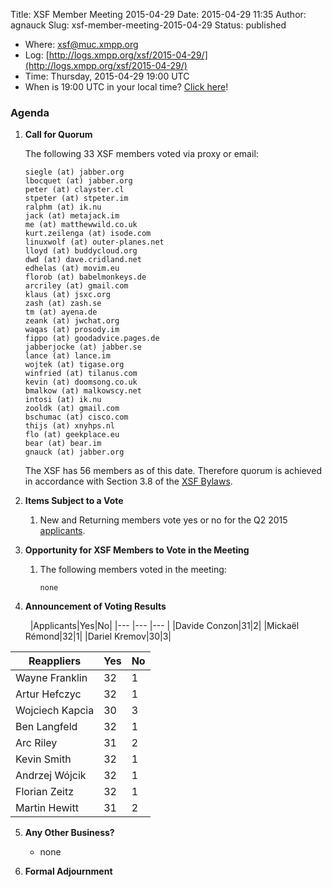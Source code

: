 Title: XSF Member Meeting 2015-04-29
Date: 2015-04-29 11:35
Author: agnauck
Slug: xsf-member-meeting-2015-04-29
Status: published

-   Where: [xsf@muc.xmpp.org  
   ](xmpp:xsf@muc.xmpp.org?join)
-   Log:
    [http://logs.xmpp.org/xsf/2015-04-29/](http://logs.xmpp.org/xsf/2015-04-29/)
-   Time: Thursday, 2015-04-29 19:00 UTC
-   When is 19:00 UTC in your local time? [Click
    here](http://www.worldtimeserver.com/)!

### Agenda

1.  **Call for Quorum**

    The following 33 XSF members voted via proxy or email:

        siegle (at) jabber.org
        lbocquet (at) jabber.org
        peter (at) clayster.cl
        stpeter (at) stpeter.im
        ralphm (at) ik.nu
        jack (at) metajack.im
        me (at) matthewwild.co.uk
        kurt.zeilenga (at) isode.com
        linuxwolf (at) outer-planes.net
        lloyd (at) buddycloud.org
        dwd (at) dave.cridland.net
        edhelas (at) movim.eu
        florob (at) babelmonkeys.de
        arcriley (at) gmail.com
        klaus (at) jsxc.org
        zash (at) zash.se
        tm (at) ayena.de
        zeank (at) jwchat.org
        waqas (at) prosody.im
        fippo (at) goodadvice.pages.de
        jabberjocke (at) jabber.se
        lance (at) lance.im
        wojtek (at) tigase.org
        winfried (at) tilanus.com
        kevin (at) doomsong.co.uk
        bmalkow (at) malkowscy.net
        intosi (at) ik.nu
        zooldk (at) gmail.com
        bschumac (at) cisco.com
        thijs (at) xnyhps.nl
        flo (at) geekplace.eu
        bear (at) bear.im
        gnauck (at) jabber.org

    
    The XSF has 56 members as of this date. Therefore quorum is achieved
    in accordance with Section 3.8 of the [XSF
    Bylaws](/about/xsf/bylaws).

2.  **Items Subject to a Vote**
    1.  New and Returning members vote yes or no for the Q2 2015
        [applicants](http://wiki.xmpp.org/web/Membership_Applications_Q2_2015).

3.  **Opportunity for XSF Members to Vote in the Meeting**
    1.  The following members voted in the meeting:

            none

4.  **Announcement of Voting Results**

     
|Applicants|Yes|No|
|--- |--- |--- |
|Davide Conzon|31|2|
|Mickaël Rémond|32|1|
|Dariel Kremov|30|3|

|Reappliers|Yes|No|
|--- |--- |--- |
|Wayne Franklin|32|1|
|Artur Hefczyc|32|1|
|Wojciech Kapcia|30|3|
|Ben Langfeld|32|1|
|Arc Riley|31|2|
|Kevin Smith|32|1|
|Andrzej Wójcik|32|1|
|Florian Zeitz|32|1|
|Martin Hewitt|31|2|

5.  **Any Other Business?**
    -   none

    
      
6.  **Formal Adjournment**

